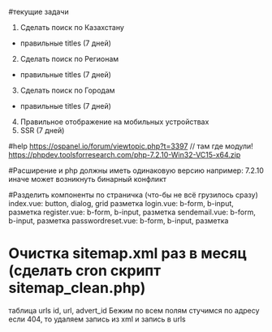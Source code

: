 #текущие задачи
1. Сделать поиск по Казахстану 
- правильные titles (7 дней)
2. Сделать поиск по Регионам
- правильные titles (7 дней)
3. Сделать поиск по Городам
- правильные titles (7 дней)
4. Правильное отображение на мобильных устройствах
5. SSR (7 дней)

#help
https://ospanel.io/forum/viewtopic.php?t=3397
// там где модули!
https://phpdev.toolsforresearch.com/php-7.2.10-Win32-VC15-x64.zip

#Расширение и php должны иметь одинаковую версию например: 7.2.10 иначе может возникнуть бинарный конфликт

#Разделить компоненты по страничка (что-бы не всё грузилось сразу)
index.vue: button, dialog, grid разметка
login.vue: b-form, b-input, разметка
register.vue: b-form, b-input, разметка
sendemail.vue: b-form, b-input, разметка
passwordreset.vue: b-form, b-input, разметка

# Очистка sitemap.xml раз в месяц (сделать cron скрипт sitemap_clean.php)
таблица urls
id, url, advert_id
Бежим по всем полям стучимся по адресу если 404, то удаляем запись из хml и запись в urls


